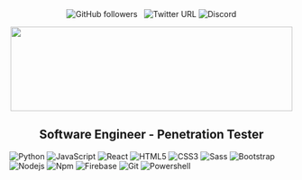 <div align="center">
<img alt="GitHub followers" src="https://img.shields.io/github/followers/hassan-tahir?label=Do%20Follow&style=social"> &nbsp;
<img alt="Twitter URL" src="https://img.shields.io/twitter/url?style=social&url=https%3A%2F%2Ftwitter.com%2Fhassan_tahir_">
<img alt="Discord" src="https://img.shields.io/discord/885141541411250216?label=Discord&style=social">
  </div>
<p align="center">  <img src="https://github.com/hassan-tahir/hassan-tahir.github.io/blob/main/images/hassan%20tahir%20logo.png"  height="150" width="500"></p>
<h2 align="center">Software Engineer - Penetration Tester</h2>

![Python](http://img.shields.io/badge/-Python-3776AB?style=flat-square&logo=python&logoColor=ffffff)
![JavaScript](https://img.shields.io/badge/-JavaScript-%23F7DF1C?style=flat-square&logo=javascript&logoColor=000000&labelColor=%23F7DF1C&color=%23FFCE5A)
![React](https://img.shields.io/badge/-React-61DAFB?style=flat-square&logo=react&logoColor=ffffff)
![HTML5](https://img.shields.io/badge/-HTML5-%23E44D27?style=flat-square&logo=html5&logoColor=ffffff)
![CSS3](https://img.shields.io/badge/-CSS3-%231572B6?style=flat-square&logo=css3)
![Sass](https://img.shields.io/badge/-Sass-%23CC6699?style=flat-square&logo=sass&logoColor=ffffff)
![Bootstrap](https://img.shields.io/badge/-Bootstrap-563D7C?style=flat-square&logo=Bootstrap)
![Nodejs](https://img.shields.io/badge/-Nodejs-339933?style=flat-square&logo=Node.js&logoColor=ffffff)
![Npm](https://img.shields.io/badge/-npm-CB3837?style=flat-square&logo=npm)
![Firebase](https://img.shields.io/badge/-Firebase-FFCA28?style=flat-square&logo=firebase&logoColor=ffffff)
![Git](https://img.shields.io/badge/-Git-%23F05032?style=flat-square&logo=git&logoColor=%23ffffff)
![Powershell](http://img.shields.io/badge/-Powershell-5391FE?style=flat-square&logo=powershell&logoColor=ffffff)

